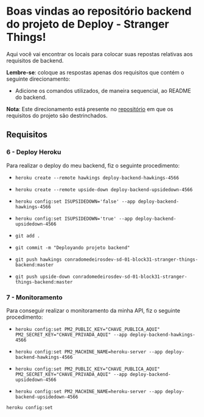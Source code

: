 # Boas vindas ao repositório backend do projeto de Deploy - Stranger Things!

Aqui você vai encontrar os locais para colocar suas repostas relativas aos requisitos de backend.

**Lembre-se**: coloque as respostas apenas dos requisitos que contém o seguinte direcionamento:

  - Adicione os comandos utilizados, de maneira sequencial, ao README do backend.

**Nota**: Este direcionamento está presente no [repositório](https://github.com/tryber/sd-01-block31-stranger-things) em que os requisitos do projeto são destrinchados.

## Requisitos

### 6 - Deploy Heroku

Para realizar o deploy do meu backend, fiz o seguinte procedimento:

- `heroku create --remote hawkings deploy-backend-hawkings-4566`
- `heroku create --remote upside-down deploy-backend-upsidedown-4566`

- `heroku config:set ISUPSIDEDOWN='false' --app deploy-backend-hawkings-4566`
- `heroku config:set ISUPSIDEDOWN='true' --app deploy-backend-upsidedown-4566`

- `git add .`
- `git commit -m "Deployando projeto backend"`
- `git push hawkings conradomedeirosdev-sd-01-block31-stranger-things-backend:master`
- `git push upside-down conradomedeirosdev-sd-01-block31-stranger-things-backend:master`



### 7 - Monitoramento

Para conseguir realizar o monitoramento da minha API, fiz o seguinte procedimento:

- `heroku config:set PM2_PUBLIC_KEY="CHAVE_PUBLICA_AQUI" PM2_SECRET_KEY="CHAVE_PRIVADA_AQUI" --app deploy-backend-hawkings-4566`
- `heroku config:set PM2_MACHINE_NAME=heroku-server --app deploy-backend-hawkings-4566`

- `heroku config:set PM2_PUBLIC_KEY="CHAVE_PUBLICA_AQUI" PM2_SECRET_KEY="CHAVE_PRIVADA_AQUI" --app deploy-backend-upsidedown-4566`
- `heroku config:set PM2_MACHINE_NAME=heroku-server --app deploy-backend-upsidedown-4566`

`heroku config:set`
